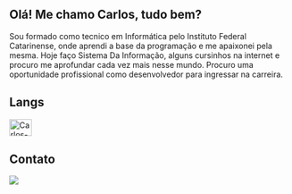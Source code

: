 ## Olá! Me chamo Carlos, tudo bem?
Sou formado como tecnico em Informática pelo Instituto Federal Catarinense, onde aprendi a base da programação e me apaixonei pela mesma. Hoje faço Sistema Da Informação, alguns cursinhos na internet e procuro me aprofundar cada vez mais nesse mundo.
Procuro uma oportunidade profissional como desenvolvedor para ingressar na carreira.

## Langs 
<div style="display: inline_block">
  <img align="center" alt="Carlos-Java" height="30" width="40" src="https://cdn.jsdelivr.net/gh/devicons/devicon/icons/java/java-original.svg">
 <div style="display: inline_block">

## Contato
<div>
  <a href="https://www.linkedin.com/in/carlos-soler-877486222/" target="_blank"><img src="https://img.shields.io/badge/-LinkedIn-%230077B5?style=for-the-badge&logo=linkedin&logoColor=white" target="_blank"></a> 
</div>
  
